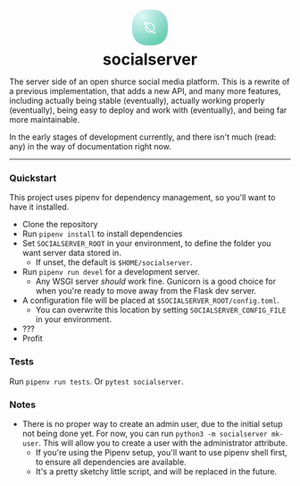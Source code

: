 <div align="center">
    <img src="socialserver/static/logo256.png" style="width:64px;margin-top:12px;margin-bottom:5px;"/>
    <h1 style="margin-top:0;margin-bottom:5px;">socialserver</h1>
</div>

The server side of an open shurce social media platform. This is a rewrite of a previous implementation, that adds a new
API, and many more features, including actually being stable (eventually), actually working properly (eventually), being
easy to deploy and work with (eventually), and being far more maintainable.

In the early stages of development currently, and there isn't much (read: any) in the way of documentation right now.

---

### Quickstart

This project uses pipenv for dependency management, so you'll want to have it installed.

- Clone the repository
- Run `pipenv install` to install dependencies
- Set ``SOCIALSERVER_ROOT`` in your environment, to define the folder you want server data stored in.
  - If unset, the default is `$HOME/socialserver`.
- Run `pipenv run devel` for a development server.
  -  Any WSGI server *should* work fine. Gunicorn is a good choice for when you're ready to move away from the Flask dev server.
- A configuration file will be placed at `$SOCIALSERVER_ROOT/config.toml`.
  - You can overwrite this location by setting `SOCIALSERVER_CONFIG_FILE` in your environment.
- ???
- Profit

### Tests

Run `pipenv run tests`. Or `pytest socialserver`.

### Notes

- There is no proper way to create an admin user, due to the initial setup not being done yet. For now, you can
  run ```python3 -m socialserver mk-user```. This will allow you to create a user with the administrator attribute.
    - If you're using the Pipenv setup, you'll want to use pipenv shell first, to ensure all dependencies are available.
    - It's a pretty sketchy little script, and will be replaced in the future.
